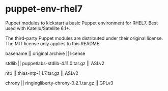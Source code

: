 # puppet-env-rhel7
Puppet modules to kickstart a basic Puppet environment for RHEL7. Best used with Katello/Satellite 6.1+.

The third-party Puppet modules are distributed under their original license.
The MIT license only applies to this README.

basename    || original archive                    || license

stdlib      || puppetlabs-stdlib-4.11.0.tar.gz     || ASLv2

ntp         || thias-ntp-1.1.7.tar.gz              || ASLv2

chrony      || ringingliberty-chrony-0.2.1.tar.gz  || GPLv3

